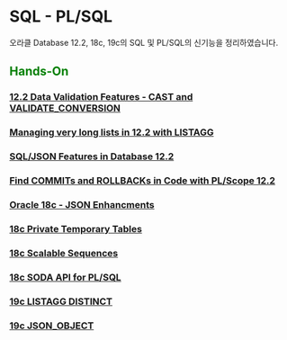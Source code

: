 
<H1>SQL - PL/SQL</H1>

오라클 Database 12.2, 18c, 19c의 SQL 및 PL/SQL의 신기능을 정리하였습니다.

<H2><font color="green"> Hands-On</fornt></H2>
<H3><a href="https://livesql.oracle.com/apex/livesql/file/tutorial_EDVE861IMHO1W3Q654ES9EQQW.html"> 
12.2 Data Validation Features - CAST and VALIDATE_CONVERSION </a> </H3>
<H3><a href="https://livesql.oracle.com/apex/livesql/file/tutorial_EDVE861IDOIZGLUZMSW7Y8HYG.html">
Managing very long lists in 12.2 with LISTAGG </a> </H3>
<H3><a href="https://livesql.oracle.com/apex/livesql/file/tutorial_EDVE861H6UF4Z20EV0RM4DK2G.html
"> SQL/JSON Features in Database 12.2 </a></H3>
<H3><a href="https://livesql.oracle.com/apex/livesql/file/content_E31RZEWUHFL8VR4FNXRFWL00A.html
"> Find COMMITs and ROLLBACKs in Code with PL/Scope 12.2 </a></H3>
<H3><a href="https://livesql.oracle.com/apex/livesql/file/content_GBSPKG60QQZG6I7MRLS1V5BPG.html
"> Oracle 18c - JSON Enhancments </a></H3>
<H3><a href="https://livesql.oracle.com/apex/livesql/file/content_GAD3PVUCHINEPIQK4IKDXALT7.html
"> 18c Private Temporary Tables </a></H3>
<H3><a href="https://livesql.oracle.com/apex/livesql/file/content_F81HIRL1224HEI4PJS71CCBPI.html
"> 18c Scalable Sequences </a></H3>
<H3><a href="https://livesql.oracle.com/apex/livesql/file/content_HR0J8BA2K99VZWT51TU1OCGJ4.html
"> 18c SODA API for PL/SQL </a></H3>
<H3><a href="https://livesql.oracle.com/apex/livesql/file/content_HT1O85E4BHSBWN93G1B3M8SI2.html
"> 19c LISTAGG DISTINCT </a></H3>
<H3><a href="https://livesql.oracle.com/apex/livesql/file/content_HT1U9Z9IZB03YZOD77B6D5411.html
"> 19c JSON_OBJECT </a></H3>
